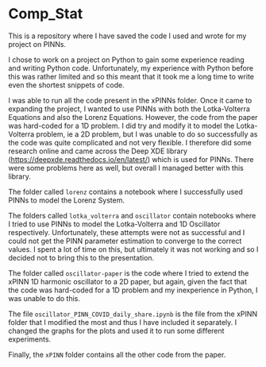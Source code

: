 # Comp_Stat
This is a repository where I have saved the code I used and wrote for my project on PINNs.

I chose to work on a project on Python to gain some experience reading and writing Python code. Unfortunately, my experience with Python before this was rather limited and so this meant that it took me a long time to write even the shortest snippets of code. 

I was able to run all the code present in the xPINNs folder. Once it came to expanding the project, I wanted to use PINNs with both the Lotka-Volterra Equations and also the Lorenz Equations. However, the code from the paper was hard-coded for a 1D problem. I did try and modify it to model the Lotka-Volterra problem, ie a 2D problem, but I was unable to do so successfully as the code was quite complicated and not very flexible. I therefore did some research online and came across the Deep XDE library (https://deepxde.readthedocs.io/en/latest/) which is used for PINNs. There were some problems here as well, but overall I managed better with this library. 

The folder called ```lorenz``` contains a notebook where I successfully used PINNs to model the Lorenz System. 

The folders called ```lotka_volterra``` and ```oscillator``` contain notebooks where I tried to use PINNs to model the Lotka-Volterra and 1D Oscillator respectively. Unfortunately, these attempts were not as successful and I could not get the PINN parameter estimation to converge to the correct values. I spent a lot of time on this, but ultimately it was not working and so I decided not to bring this to the presentation. 

The folder called ```oscillator-paper``` is the code where I tried to extend the xPINN 1D harmonic oscillator to a 2D paper, but again, given the fact that the code was hard-coded for a 1D problem and my inexperience in Python, I was unable to do this. 

The file ```oscillator_PINN_COVID_daily_share.ipynb``` is the file from the xPINN folder that I modified the most and thus I have included it separately. I changed the graphs for the plots and used it to run some different experiments. 

Finally, the ```xPINN``` folder contains all the other code from the paper. 


